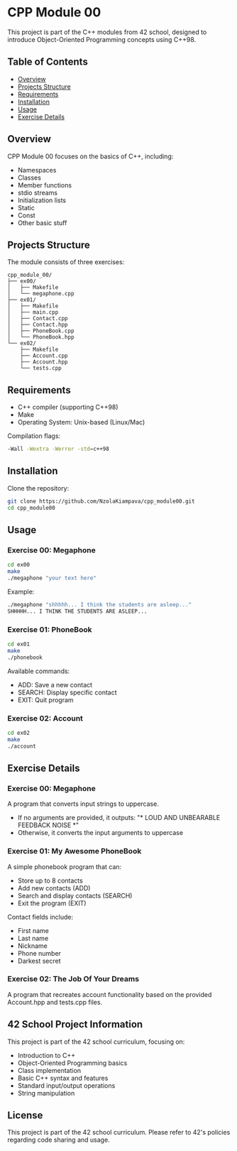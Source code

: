 # CPP Module 00

This project is part of the C++ modules from 42 school, designed to introduce Object-Oriented Programming concepts using C++98.

## Table of Contents

- [Overview](#overview)
- [Projects Structure](#projects-structure)
- [Requirements](#requirements)
- [Installation](#installation)
- [Usage](#usage)
- [Exercise Details](#exercise-details)

## Overview

CPP Module 00 focuses on the basics of C++, including:
- Namespaces
- Classes
- Member functions
- stdio streams
- Initialization lists
- Static
- Const
- Other basic stuff

## Projects Structure

The module consists of three exercises:

```
cpp_module_00/
├── ex00/
│   ├── Makefile
│   └── megaphone.cpp
├── ex01/
│   ├── Makefile
│   ├── main.cpp
│   ├── Contact.cpp
│   ├── Contact.hpp
│   ├── PhoneBook.cpp
│   └── PhoneBook.hpp
└── ex02/
    ├── Makefile
    ├── Account.cpp
    ├── Account.hpp
    └── tests.cpp
```

## Requirements

- C++ compiler (supporting C++98)
- Make
- Operating System: Unix-based (Linux/Mac)

Compilation flags:
```bash
-Wall -Wextra -Werror -std=c++98
```

## Installation

Clone the repository:
```bash
git clone https://github.com/NzolaKiampava/cpp_module00.git
cd cpp_module00
```

## Usage

### Exercise 00: Megaphone
```bash
cd ex00
make
./megaphone "your text here"
```

Example:
```bash
./megaphone "shhhhh... I think the students are asleep..."
SHHHHH... I THINK THE STUDENTS ARE ASLEEP...
```

### Exercise 01: PhoneBook
```bash
cd ex01
make
./phonebook
```

Available commands:
- ADD: Save a new contact
- SEARCH: Display specific contact
- EXIT: Quit program

### Exercise 02: Account
```bash
cd ex02
make
./account
```

## Exercise Details

### Exercise 00: Megaphone
A program that converts input strings to uppercase.
- If no arguments are provided, it outputs: "* LOUD AND UNBEARABLE FEEDBACK NOISE *"
- Otherwise, it converts the input arguments to uppercase

### Exercise 01: My Awesome PhoneBook
A simple phonebook program that can:
- Store up to 8 contacts
- Add new contacts (ADD)
- Search and display contacts (SEARCH)
- Exit the program (EXIT)

Contact fields include:
- First name
- Last name
- Nickname
- Phone number
- Darkest secret

### Exercise 02: The Job Of Your Dreams
A program that recreates account functionality based on the provided Account.hpp and tests.cpp files.

## 42 School Project Information

This project is part of the 42 school curriculum, focusing on:
- Introduction to C++
- Object-Oriented Programming basics
- Class implementation
- Basic C++ syntax and features
- Standard input/output operations
- String manipulation

## License

This project is part of the 42 school curriculum. Please refer to 42's policies regarding code sharing and usage.
